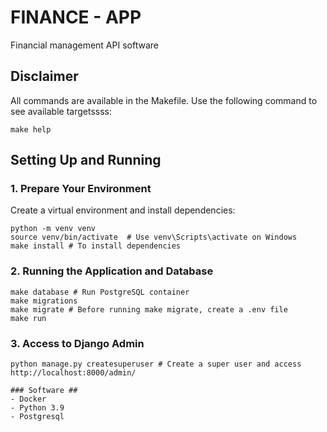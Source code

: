 # FINANCE - APP  
Financial management API software 

## Disclaimer  
All commands are available in the Makefile. Use the following command to see available targetssss:  
```shell
make help
```  

## Setting Up and Running  

### 1. Prepare Your Environment  
Create a virtual environment and install dependencies:  
```shell
python -m venv venv
source venv/bin/activate  # Use venv\Scripts\activate on Windows
make install # To install dependencies
```  

### 2. Running the Application and Database
```shell
make database # Run PostgreSQL container
make migrations
make migrate # Before running make migrate, create a .env file
make run 
```  

### 3. Access to Django Admin
```shell
python manage.py createsuperuser # Create a super user and access http://localhost:8000/admin/

### Software ##
- Docker
- Python 3.9
- Postgresql
 
